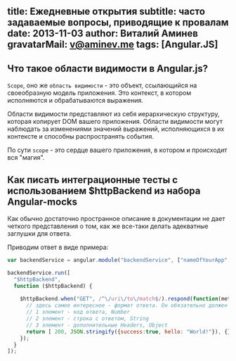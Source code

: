 title: Ежедневные открытия
subtitle: часто задаваемые вопросы, приводящие к провалам
date: 2013-11-03
author: Виталий Аминев
gravatarMail: v@aminev.me
tags: [Angular.JS]
---

## Что такое области видимости в Angular.js?
`Scope`, оно же `область видимости` - это объект, ссылающийся на своеобразную модель приложения. Это контекст, в котором
исполняются и обрабатываются выражения. 

Области видимости представляют из себя иерархическую структуру, которая копирует DOM вашего приложения. Области видимости могут наблюдать за изменениями значений выражений, исполняющихся в их контексте и
способны распространять события.

По сути `scope` - это сердце вашего приложения, в котором и происходит вся "магия".


## Как писать интеграционные тесты с использованием $httpBackend из набора Angular-mocks
Как обычно достаточно пространное описание в документации не дает четкого представления о том, как же все-таки делать
адекватные заглушки для ответа. 

Приводим ответ в виде примера:
```javascript
var backendService = angular.module("backendService", ["nameOfYourApp", "ngMockE2E"]);

backendService.run([
  "$httpBackend",
  function ($httpBackend) {
    
    $httpBackend.when("GET", /^\/uri\/to\/match$/).respond(function(method, url, params){
      // здесь самое интересное - формат ответа. Он обязательно должен быть в виде массива
      // 1 элемент - код ответа, Number
      // 2 элемент - строка с ответом, String
      // 3 элемент - дополнительные Headers, Object
      return [ 200, JSON.stringify({success:true, hello: "World!"}), {} ];
    });
  }
]);
```
